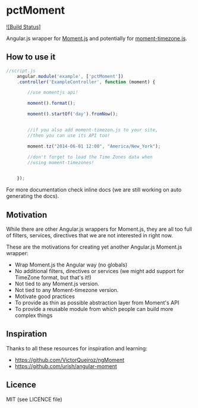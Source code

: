 pctMoment
=========

[![Build Status]](https://travis-ci.org/percona/pctMoment.svg?branch=master)

Angular.js wrapper for [Moment.js](http://momentjs.com) and potentially for
[moment-timezone.js](http://momentjs.com/timezone).


## How to use it


```javascript
//script.js
    angular.module('example', ['pctMoment'])
    .controller('ExampleController', function (moment) {

        //use momentjs api!

        moment().format();

        moment().startOf('day').fromNow();


        //if you also add moment-timezon.js to your site,
        //then you can use its API too!

        moment.tz("2014-06-01 12:00", "America/New_York");

        //don't forget to load the Time Zones data when
        //using moment-timezones!


    });
```


For more documentation check inline docs (we are still working on
auto generating the docs).


## Motivation

While there are other Angular.js wrappers for Moment.js,
they are all too full of filters, services, directives that
we are not interested in right now.

These are the motivations for creating yet another Angular.js Moment.js wrapper:

- Wrap Moment.js the Angular way (no globals)
- No additional filters, directives or services (we might add support for TimeZone format, but that's it!)
- Not tied to any Moment.js version.
- Not tied to any Moment-timezone version.
- Motivate good practices
- To provide as thin as possible abstraction layer from Moment's API
- To provide a reusable module from which people can build more complex things


## Inspiration

Thanks to all these resources for inspiration and learning:

- https://github.com/VictorQueiroz/ngMoment
- https://github.com/urish/angular-moment

## Licence

MIT (see LICENCE file)
